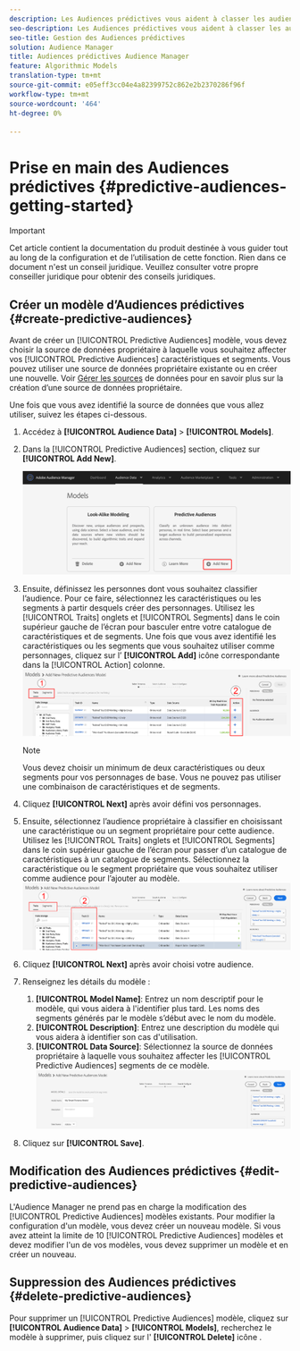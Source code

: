 ```yaml
---
description: Les Audiences prédictives vous aident à classer les audiences inconnues en différentes personnes en temps réel, en utilisant la science des données.
seo-description: Les Audiences prédictives vous aident à classer les audiences inconnues en différentes personnes en temps réel, en utilisant la science des données.
seo-title: Gestion des Audiences prédictives
solution: Audience Manager
title: Audiences prédictives Audience Manager
feature: Algorithmic Models
translation-type: tm+mt
source-git-commit: e05eff3cc04e4a82399752c862e2b2370286f96f
workflow-type: tm+mt
source-wordcount: '464'
ht-degree: 0%

---
```



# Prise en main des Audiences prédictives {#predictive-audiences-getting-started}

>[!IMPORTANT]
>Cet article contient la documentation du produit destinée à vous guider tout au long de la configuration et de l’utilisation de cette fonction. Rien dans ce document n&#39;est un conseil juridique. Veuillez consulter votre propre conseiller juridique pour obtenir des conseils juridiques.

## Créer un modèle d’Audiences prédictives {#create-predictive-audiences}

Avant de créer un [!UICONTROL Predictive Audiences] modèle, vous devez choisir la source de données propriétaire à laquelle vous souhaitez affecter vos [!UICONTROL Predictive Audiences] caractéristiques et segments. Vous pouvez utiliser une source de données propriétaire existante ou en créer une nouvelle. Voir [Gérer les sources](https://docs.adobe.com/content/help/en/audience-manager/user-guide/features/data-sources/manage-datasources.html) de données pour en savoir plus sur la création d’une source de données propriétaire.

Une fois que vous avez identifié la source de données que vous allez utiliser, suivez les étapes ci-dessous.

1. Accédez à **[!UICONTROL Audience Data]** > **[!UICONTROL Models]**.
1. Dans la [!UICONTROL Predictive Audiences] section, cliquez sur **[!UICONTROL Add New]**.

   ![smart-persona-add](assets/predictive-audiences-add.png)

1. Ensuite, définissez les personnes dont vous souhaitez classifier l’audience. Pour ce faire, sélectionnez les caractéristiques ou les segments à partir desquels créer des personnages. Utilisez les [!UICONTROL Traits] onglets et [!UICONTROL Segments] dans le coin supérieur gauche de l’écran pour basculer entre votre catalogue de caractéristiques et de segments. Une fois que vous avez identifié les caractéristiques ou les segments que vous souhaitez utiliser comme personnages, cliquez sur l’ **[!UICONTROL Add]** icône correspondante dans la [!UICONTROL Action] colonne.
   ![smart-persona-select-personas](assets/predictive-audiences-persona.png)
   >[!NOTE]
   >Vous devez choisir un minimum de deux caractéristiques ou deux segments pour vos personnages de base. Vous ne pouvez pas utiliser une combinaison de caractéristiques et de segments.
1. Cliquez **[!UICONTROL Next]** après avoir défini vos personnages.
1. Ensuite, sélectionnez l’audience propriétaire à classifier en choisissant une caractéristique ou un segment propriétaire pour cette audience. Utilisez les [!UICONTROL Traits] onglets et [!UICONTROL Segments] dans le coin supérieur gauche de l’écran pour passer d’un catalogue de caractéristiques à un catalogue de segments. Sélectionnez la caractéristique ou le segment propriétaire que vous souhaitez utiliser comme audience pour l’ajouter au modèle.
   ![smart-persona-select-audience](assets/predictive-audiences-audience.png)
1. Cliquez **[!UICONTROL Next]** après avoir choisi votre audience.
1. Renseignez les détails du modèle :
   1. **[!UICONTROL Model Name]**: Entrez un nom descriptif pour le modèle, qui vous aidera à l&#39;identifier plus tard. Les noms des segments générés par le modèle s’début avec le nom du modèle.
   2. **[!UICONTROL Description]**: Entrez une description du modèle qui vous aidera à identifier son cas d&#39;utilisation.
   3. **[!UICONTROL Data Source]**: Sélectionnez la source de données propriétaire à laquelle vous souhaitez affecter les [!UICONTROL Predictive Audiences] segments de ce modèle.
      ![prédictive-audiences-save](assets/predictive-audiences-save.png)
1. Cliquez sur **[!UICONTROL Save]**.

## Modification des Audiences prédictives {#edit-predictive-audiences}

L&#39;Audience Manager ne prend pas en charge la modification des [!UICONTROL Predictive Audiences] modèles existants. Pour modifier la configuration d&#39;un modèle, vous devez créer un nouveau modèle. Si vous avez atteint la limite de 10 [!UICONTROL Predictive Audiences] modèles et devez modifier l&#39;un de vos modèles, vous devez supprimer un modèle et en créer un nouveau.

## Suppression des Audiences prédictives {#delete-predictive-audiences}

Pour supprimer un [!UICONTROL Predictive Audiences] modèle, cliquez sur **[!UICONTROL Audience Data]** > **[!UICONTROL Models]**, recherchez le modèle à supprimer, puis cliquez sur l&#39; **[!UICONTROL Delete]** icône .

